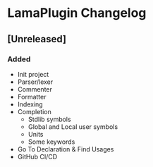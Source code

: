 <!-- Keep a Changelog guide -> https://keepachangelog.com -->

# LamaPlugin Changelog

## [Unreleased]
### Added
- Init project
- Parser/lexer
- Commenter
- Formatter
- Indexing
- Completion 
   - Stdlib symbols 
   - Global and Local user symbols
   - Units
   - Some keywords
- Go To Declaration & Find Usages 
- GitHub CI/CD
